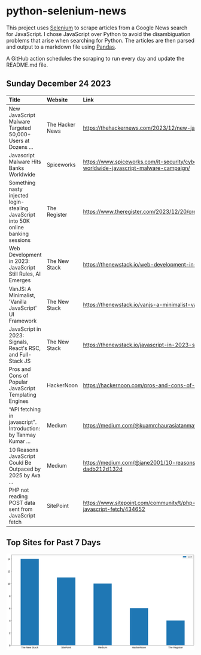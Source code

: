# python-selenium-news

This project uses [Selenium](https://www.seleniumhq.org/) to scrape articles from a Google News search for JavaScript.
I chose JavaScript over Python to avoid the disambiguation problems that arise when searching for Python.
The articles are then parsed and output to a markdown file using [Pandas](https://pandas.pydata.org/).

A GitHub action schedules the scraping to run every day and update the README.md file.

## Sunday December 24 2023


| Title                                                                               | Website         | Link                                                                                                           |
|:------------------------------------------------------------------------------------|:----------------|:---------------------------------------------------------------------------------------------------------------|
| New JavaScript Malware Targeted 50,000+ Users at Dozens ...                         | The Hacker News | https://thehackernews.com/2023/12/new-javascript-malware-targeted-50000.html                                   |
| Javascript Malware Hits Banks Worldwide                                             | Spiceworks      | https://www.spiceworks.com/it-security/cyber-risk-management/news/banks-worldwide-javascript-malware-campaign/ |
| Something nasty injected login-stealing JavaScript into 50K online banking sessions | The Register    | https://www.theregister.com/2023/12/20/credentialstealing_malware_infects_50k_banking/                         |
| Web Development in 2023: JavaScript Still Rules, AI Emerges                         | The New Stack   | https://thenewstack.io/web-development-in-2023-javascript-still-rules-ai-emerges/                              |
| VanJS: A Minimalist, 'Vanilla JavaScript' UI Framework                              | The New Stack   | https://thenewstack.io/vanjs-a-minimalist-vanilla-javascript-ui-framework/                                     |
| JavaScript in 2023: Signals, React's RSC, and Full-Stack JS                         | The New Stack   | https://thenewstack.io/javascript-in-2023-signals-reacts-rsc-and-full-stack-js/                                |
| Pros and Cons of Popular JavaScript Templating Engines                              | HackerNoon      | https://hackernoon.com/pros-and-cons-of-popular-javascript-templating-engines                                  |
| “API fetching in javascript”. Introduction:  by Tanmay Kumar ...                    | Medium          | https://medium.com/@kuamrchaurasiatanmay/api-fetching-in-javascript-0798d2c98600                               |
| 10 Reasons JavaScript Could Be Outpaced by 2025  by Ava ...                         | Medium          | https://medium.com/@jane2001/10-reasons-javascript-could-be-outpaced-by-2025-dadb212d132d                      |
| PHP not reading POST data sent from JavaScript fetch                                | SitePoint       | https://www.sitepoint.com/community/t/php-not-reading-post-data-sent-from-javascript-fetch/434652              |
## Top Sites for Past 7 Days

![Graph of Top Sites](https://raw.githubusercontent.com/dan-mba/python-selenium-news/main/last-week.png)
